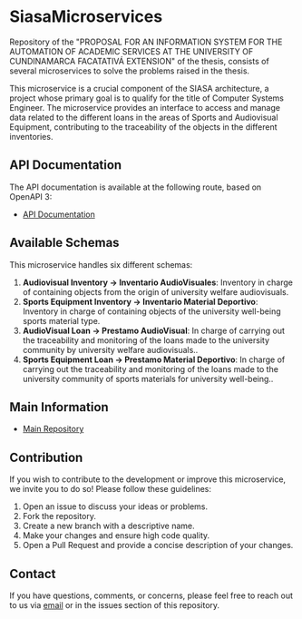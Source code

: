 # SiasaMicroservices
Repository of the "PROPOSAL FOR AN INFORMATION SYSTEM FOR THE AUTOMATION OF ACADEMIC SERVICES AT THE UNIVERSITY OF CUNDINAMARCA FACATATIVÁ EXTENSION" of the thesis, consists of several microservices to solve the problems raised in the thesis.

This microservice is a crucial component of the SIASA architecture, a project whose primary goal is to qualify for the title of Computer Systems Engineer. The microservice provides an interface to access and manage data related to the different loans in the areas of Sports and Audiovisual Equipment, contributing to the traceability of the objects in the different inventories.

## API Documentation

The API documentation is available at the following route, based on OpenAPI 3:

- [API Documentation](/swagger-ui/index.html#/)

## Available Schemas

This microservice handles six different schemas:

1. **Audiovisual Inventory -> Inventario AudioVisuales**: Inventory in charge of containing objects from the origin of university welfare audiovisuals.
2. **Sports Equipment Inventory -> Inventario Material Deportivo**: Inventory in charge of containing objects of the university well-being sports material type.
3. **AudioVisual Loan -> Prestamo AudioVisual**: In charge of carrying out the traceability and monitoring of the loans made to the university community by university welfare audiovisuals..
4. **Sports Equipment Loan -> Prestamo Material Deportivo**: In charge of carrying out the traceability and monitoring of the loans made to the university community of sports materials for university well-being..


## Main Information
 - [Main Repository](https://github.com/CpuJP/SiasaMicroservices)
   

## Contribution

If you wish to contribute to the development or improve this microservice, we invite you to do so! Please follow these guidelines:

1. Open an issue to discuss your ideas or problems.
2. Fork the repository.
3. Create a new branch with a descriptive name.
4. Make your changes and ensure high code quality.
5. Open a Pull Request and provide a concise description of your changes.

## Contact

If you have questions, comments, or concerns, please feel free to reach out to us via [email](cpujuanpis@gmail.com) or in the issues section of this repository.
